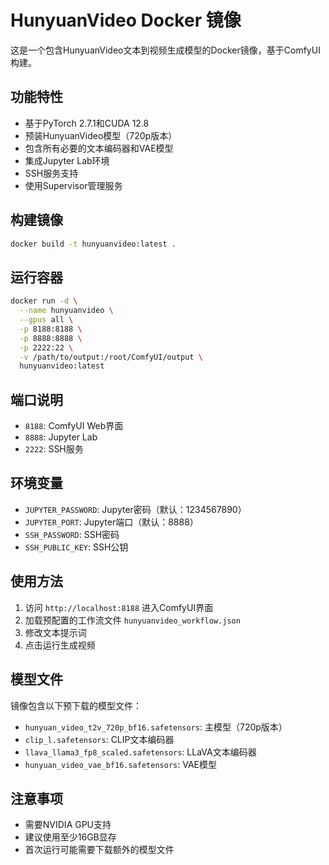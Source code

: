 # HunyuanVideo Docker 镜像

这是一个包含HunyuanVideo文本到视频生成模型的Docker镜像，基于ComfyUI构建。

## 功能特性

- 基于PyTorch 2.7.1和CUDA 12.8
- 预装HunyuanVideo模型（720p版本）
- 包含所有必要的文本编码器和VAE模型
- 集成Jupyter Lab环境
- SSH服务支持
- 使用Supervisor管理服务

## 构建镜像

```bash
docker build -t hunyuanvideo:latest .
```

## 运行容器

```bash
docker run -d \
  --name hunyuanvideo \
  --gpus all \
  -p 8188:8188 \
  -p 8888:8888 \
  -p 2222:22 \
  -v /path/to/output:/root/ComfyUI/output \
  hunyuanvideo:latest
```

## 端口说明

- `8188`: ComfyUI Web界面
- `8888`: Jupyter Lab
- `2222`: SSH服务

## 环境变量

- `JUPYTER_PASSWORD`: Jupyter密码（默认：1234567890）
- `JUPYTER_PORT`: Jupyter端口（默认：8888）
- `SSH_PASSWORD`: SSH密码
- `SSH_PUBLIC_KEY`: SSH公钥

## 使用方法

1. 访问 `http://localhost:8188` 进入ComfyUI界面
2. 加载预配置的工作流文件 `hunyuanvideo_workflow.json`
3. 修改文本提示词
4. 点击运行生成视频

## 模型文件

镜像包含以下预下载的模型文件：

- `hunyuan_video_t2v_720p_bf16.safetensors`: 主模型（720p版本）
- `clip_l.safetensors`: CLIP文本编码器
- `llava_llama3_fp8_scaled.safetensors`: LLaVA文本编码器
- `hunyuan_video_vae_bf16.safetensors`: VAE模型

## 注意事项

- 需要NVIDIA GPU支持
- 建议使用至少16GB显存
- 首次运行可能需要下载额外的模型文件 